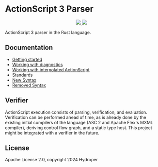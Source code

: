 # ActionScript 3 Parser

<p align="center">
  <a href="https://lib.rs/crates/as3_parser">
    <img src="https://img.shields.io/badge/lib.rs-green">
  </a>
  <a href="https://docs.rs/as3_parser">
    <img src="https://img.shields.io/badge/Rust%20API%20Documentation-gray">
  </a>
</p>

ActionScript 3 parser in the Rust language.

## Documentation

* [Getting started](docs/getting-started.md)
* [Working with diagnostics](docs/diagnostics.md)
* [Working with interpolated ActionScript](docs/interpolation.md)
* [Standards](docs/standards.md)
* [New Syntax](docs/new-syntax.md)
* [Removed Syntax](docs/removed-syntax.md)

## Verifier

ActionScript execution consists of parsing, verification, and evaluation. Verification can be performed ahead of time, as is already done by the existing initial compilers of the language (ASC 2 and Apache Flex's MXML compiler), deriving control flow graph, and a static type host. This project might be integrated with a verifier in the future.

## License

Apache License 2.0, copyright 2024 Hydroper